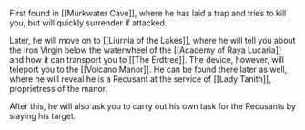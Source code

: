 First found in [[Murkwater Cave]], where he has laid a trap and tries to kill you, but will quickly surrender if attacked.

Later, he will move on to [[Liurnia of the Lakes]], where he will tell you about the Iron Virgin below the waterwheel of the [[Academy of Raya Lucaria]] and how it can transport you to [[The Erdtree]]. The device, however, will teleport you to the [[Volcano Manor]]. He can be found there later as well, where he will reveal he is a Recusant at the service of [[Lady Tanith]], proprietress of the manor.

After this, he will also ask you to carry out his own task for the Recusants by slaying his target.